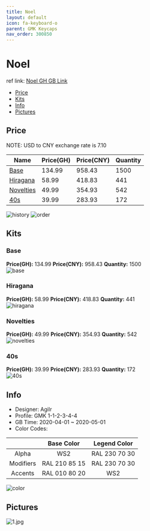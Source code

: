 ```yaml
---
title: Noel 
layout: default
icon: fa-keyboard-o
parent: GMK Keycaps
nav_order: 300850
---
```


# Noel 

ref link: [Noel GH GB Link](https://geekhack.org/index.php?topic=105365.0)  
* [Price](#price)  
* [Kits](#kits)  
* [Info](#info)  
* [Pictures](#pictures)  


## Price  

NOTE: USD to CNY exchange rate is 7.10

| Name          | Price(GH)    |  Price(CNY) | Quantity |
| ------------- | ------------ |  ---------- | -------- |
|[Base](#base)|134.99|958.43|1500|
|[Hiragana](#hiragana)|58.99|418.83|441|
|[Novelties](#novelties)|49.99|354.93|542|
|[40s](#40s)|39.99|283.93|172|

<img src="{{ 'assets/images/gmk-keycaps/noel/history.png' | relative_url }}" alt="history" class="image featured">
<img src="{{ 'assets/images/gmk-keycaps/noel/order.png' | relative_url }}" alt="order" class="image featured">

## Kits  
### Base  
**Price(GH):** 134.99    **Price(CNY):** 958.43    **Quantity:** 1500  
<img src="{{ 'assets/images/gmk-keycaps/noel/kits_pics/base.png' | relative_url }}" alt="base" class="image featured">

### Hiragana  
**Price(GH):** 58.99    **Price(CNY):** 418.83    **Quantity:** 441  
<img src="{{ 'assets/images/gmk-keycaps/noel/kits_pics/hiragana.png' | relative_url }}" alt="hiragana" class="image featured">

### Novelties  
**Price(GH):** 49.99    **Price(CNY):** 354.93    **Quantity:** 542  
<img src="{{ 'assets/images/gmk-keycaps/noel/kits_pics/novelties.png' | relative_url }}" alt="novelties" class="image featured">

### 40s  
**Price(GH):** 39.99    **Price(CNY):** 283.93    **Quantity:** 172  
<img src="{{ 'assets/images/gmk-keycaps/noel/kits_pics/40s.png' | relative_url }}" alt="40s" class="image featured">


## Info  
* Designer: Agilr  
* Profile: GMK 1-1-2-3-4-4  
* GB Time: 2020-04-01 ~ 2020-05-01  
* Color Codes:  

| |Base Color     | Legend Color
| :-------------: | :-------------: | :------------:
|Alpha|WS2|RAL 230 70 30
|Modifiers|RAL 210 85 15|RAL 230 70 30
|Accents|RAL 010 80 20|WS2

<img src="{{ 'assets/images/gmk-keycaps/noel/colors.jpg' | relative_url }}" alt="color" class="image featured">


## Pictures  
<img src="{{ 'assets/images/gmk-keycaps/noel/rendering_pics/1.jpg' | relative_url }}" alt="1.jpg" class="image featured">
